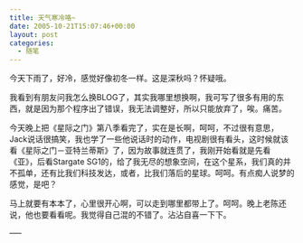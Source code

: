 ```yaml
---
title: 天气寒冷咯~
date: 2005-10-21T15:07:46+00:00
layout: post
categories:
  - 随笔
---
```

今天下雨了，好冷，感觉好像初冬一样。这是深秋吗？怀疑哦。

我看到有朋友问我怎么换BLOG了，其实我哪里想换啊，我可写了很多有用的东西，就是因为那个程序出了错误，我无法调整好，所以只能放弃了，唉。痛苦。

今天晚上把《星际之门》第八季看完了，实在是长啊，呵呵，不过很有意思，Jack说话很搞笑，我也学了一些他说话时的动作，电视剧很有看头，这时候就该看《星际之门－亚特兰蒂斯》了，因为故事就连贯了，我刚开始看就是先看《亚》，后看Stargate SG1的，给了我无尽的想象空间，在这个星系，我们真的并不孤单，还有比我们科技发达，或者，比我们落后的星球。呵呵。有点痴人说梦的感觉，是吧？

马上就要有本本了，心里很开心啊，可以走到哪里都带上了。呵呵。晚上老陈还说，他也要看看呢。我觉得自己混的不错了。沾沾自喜一下下。

—–